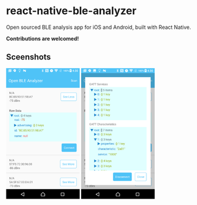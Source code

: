 # react-native-ble-analyzer

Open sourced BLE analysis app for iOS and Android, built with React Native.

**Contributions are welcomed!**

## Sceenshots

<img src="screenshots/android_home.png" width="200">
<img src="screenshots/android_connect.png" width="200">
